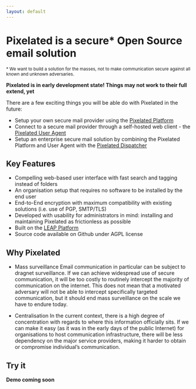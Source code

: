 ```yaml
---
layout: default
--- 
```

      
# Pixelated is a secure* Open Source email solution
<sup>* We want to build a solution for the masses, not to make communication secure against all known and unknown adversaries.</sup>

**Pixelated is in early development state! Things may not work to their full extend, yet**

There are a few exciting things you will be able do with Pixelated in the future:

* Setup your own secure mail provider using the <a href="http://github.com/pixelated-project/pixelated-platform">Pixelated Platform</a>
* Connect to a secure mail provider through a self-hosted web client - the <a href="http://github.com/pixelated-project/pixelated-user-agent">Pixelated User Agent</a>
* Setup an enterprise secure mail solution by combining the Pixelated Platform and User Agent with the <a href="http://github.com/pixelated-project/pixelated-dispatcher">Pixelated Dispatcher</a>


## Key Features
* Compelling web-based user interface with fast search and tagging instead of folders
* An organisation setup that requires no software to be installed by the end user
* End-to-End encryption with maximum compatibility with existing solutions (i.e. use of PGP, SMTP/TLS)
* Developed with usability for administrators in mind: installing and maintaining Pixelated as frictionless as possible
* Built on the <a href="https://leap.se">LEAP Platform</a>
* Source code available on Github under AGPL license

## Why Pixelated
* Mass surveillance
Email communication in particular can be subject to dragnet surveillance. If we can achieve widespread use of secure communication, it will be too costly to routinely intercept the majority of communication on the internet. This does not mean that a motivated adversary will not be able to intercept specifically targeted communication, but it should end mass surveillance on the scale we have to endure today.

* Centralisation
In the current context, there is a high degree of concentration with regards to where this information officially sits. If we can make it easy (as it was in the early days of the public Internet) for organisations to host communication infrastructure, there will be less dependency on the major service providers, making it harder to obtain or compromise individual’s communication.


## Try it

**Demo coming soon**
  
    


